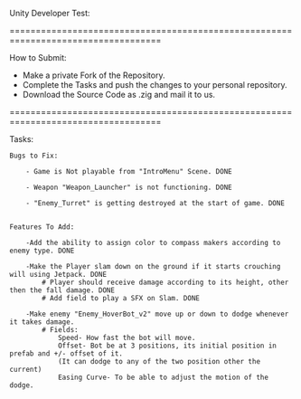 Unity Developer Test:

===================================================================================

How to Submit:

- Make a private Fork of the Repository.
- Complete the Tasks and push the changes to your personal repository.
- Download the Source Code as .zig and mail it to us.

===================================================================================

Tasks:

    Bugs to Fix:

        - Game is Not playable from "IntroMenu" Scene. DONE

        - Weapon "Weapon_Launcher" is not functioning. DONE

        - "Enemy_Turret" is getting destroyed at the start of game. DONE


    Features To Add:

        -Add the ability to assign color to compass makers according to enemy type. DONE
 
        -Make the Player slam down on the ground if it starts crouching will using Jetpack. DONE
	        # Player should receive damage according to its height, other then the fall damage. DONE
	        # Add field to play a SFX on Slam. DONE

        -Make enemy "Enemy_HoverBot_v2" move up or down to dodge whenever it takes damage.
	        # Fields:
		        Speed- How fast the bot will move.
		        Offset- Bot be at 3 positions, its initial position in prefab and +/- offset of it.
		        (It can dodge to any of the two position other the current)
		        Easing Curve- To be able to adjust the motion of the dodge.